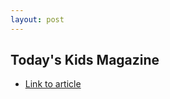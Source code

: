 ```yaml
---
layout: post
---
```

## Today's Kids Magazine
- [Link to article](http://publications.todayskids.ca/publication/?i=216700&p=22&view=issueViewer)